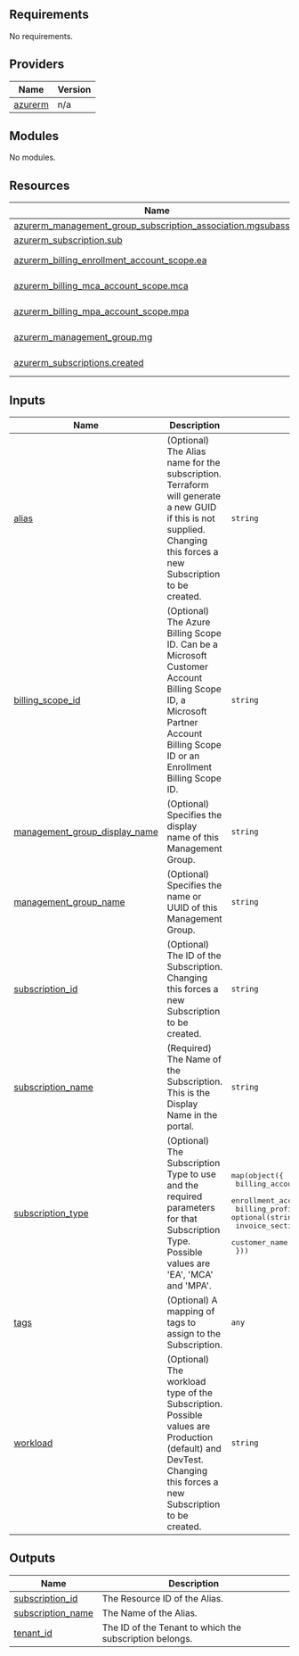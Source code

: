 <!-- BEGIN_TF_DOCS -->
## Requirements

No requirements.

## Providers

| Name | Version |
|------|---------|
| <a name="provider_azurerm"></a> [azurerm](#provider\_azurerm) | n/a |

## Modules

No modules.

## Resources

| Name | Type |
|------|------|
| [azurerm_management_group_subscription_association.mgsubassoc](https://registry.terraform.io/providers/hashicorp/azurerm/latest/docs/resources/management_group_subscription_association) | resource |
| [azurerm_subscription.sub](https://registry.terraform.io/providers/hashicorp/azurerm/latest/docs/resources/subscription) | resource |
| [azurerm_billing_enrollment_account_scope.ea](https://registry.terraform.io/providers/hashicorp/azurerm/latest/docs/data-sources/billing_enrollment_account_scope) | data source |
| [azurerm_billing_mca_account_scope.mca](https://registry.terraform.io/providers/hashicorp/azurerm/latest/docs/data-sources/billing_mca_account_scope) | data source |
| [azurerm_billing_mpa_account_scope.mpa](https://registry.terraform.io/providers/hashicorp/azurerm/latest/docs/data-sources/billing_mpa_account_scope) | data source |
| [azurerm_management_group.mg](https://registry.terraform.io/providers/hashicorp/azurerm/latest/docs/data-sources/management_group) | data source |
| [azurerm_subscriptions.created](https://registry.terraform.io/providers/hashicorp/azurerm/latest/docs/data-sources/subscriptions) | data source |

## Inputs

| Name | Description | Type | Default | Required |
|------|-------------|------|---------|:--------:|
| <a name="input_alias"></a> [alias](#input\_alias) | (Optional) The Alias name for the subscription. Terraform will generate a new GUID if this is not supplied. Changing this forces a new Subscription to be created. | `string` | `null` | no |
| <a name="input_billing_scope_id"></a> [billing\_scope\_id](#input\_billing\_scope\_id) | (Optional) The Azure Billing Scope ID. Can be a Microsoft Customer Account Billing Scope ID, a Microsoft Partner Account Billing Scope ID or an Enrollment Billing Scope ID. | `string` | `null` | no |
| <a name="input_management_group_display_name"></a> [management\_group\_display\_name](#input\_management\_group\_display\_name) | (Optional) Specifies the display name of this Management Group. | `string` | `null` | no |
| <a name="input_management_group_name"></a> [management\_group\_name](#input\_management\_group\_name) | (Optional) Specifies the name or UUID of this Management Group. | `string` | `null` | no |
| <a name="input_subscription_id"></a> [subscription\_id](#input\_subscription\_id) | (Optional) The ID of the Subscription. Changing this forces a new Subscription to be created. | `string` | `null` | no |
| <a name="input_subscription_name"></a> [subscription\_name](#input\_subscription\_name) | (Required) The Name of the Subscription. This is the Display Name in the portal. | `string` | `null` | no |
| <a name="input_subscription_type"></a> [subscription\_type](#input\_subscription\_type) | (Optional) The Subscription Type to use and the required parameters for that Subscription Type. Possible values are 'EA', 'MCA' and 'MPA'. | <pre>map(object({<br>    billing_account_name    = optional(string)<br>    enrollment_account_name = optional(string)<br>    billing_profile_name    = optional(string)<br>    invoice_section_name    = optional(string)<br>    customer_name           = optional(string)<br>  }))</pre> | `null` | no |
| <a name="input_tags"></a> [tags](#input\_tags) | (Optional) A mapping of tags to assign to the Subscription. | `any` | `null` | no |
| <a name="input_workload"></a> [workload](#input\_workload) | (Optional) The workload type of the Subscription. Possible values are Production (default) and DevTest. Changing this forces a new Subscription to be created. | `string` | `null` | no |

## Outputs

| Name | Description |
|------|-------------|
| <a name="output_subscription_id"></a> [subscription\_id](#output\_subscription\_id) | The Resource ID of the Alias. |
| <a name="output_subscription_name"></a> [subscription\_name](#output\_subscription\_name) | The Name of the Alias. |
| <a name="output_tenant_id"></a> [tenant\_id](#output\_tenant\_id) | The ID of the Tenant to which the subscription belongs. |
<!-- END_TF_DOCS -->